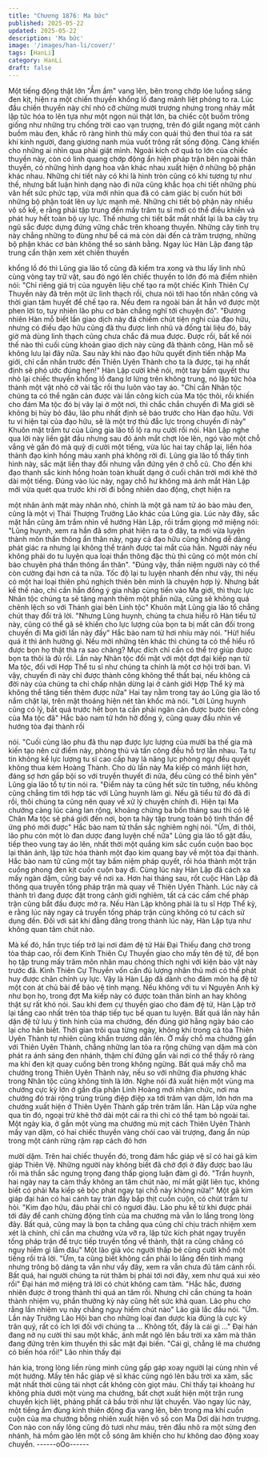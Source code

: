 ```yaml
---
title: "Chương 1876: Ma bức"
published: 2025-05-22
updated: 2025-05-22
description: 'Ma bức'
image: '/images/han-li/cover/'
tags: [HanLi]
category: HanLi
draft: false
---
```


Một tiếng động thật lớn "Ầm ầm" vang lên, bên trong chớp lóe
luồng sáng đen kịt, hiện ra một chiến thuyền khổng lồ đang mãnh
liệt phóng to ra.
Lúc đầu chiến thuyền này chỉ nhỏ cỡ chừng mười trượng nhưng
trong nháy mắt lập tức hóa to lên tựa như một ngọn núi thật lớn,
ba chiếc cột buồm trông giống như những trụ chống trời cao vạn
trượng, trên đó giắt ngang một cánh buồm màu đen, khắc rõ ràng
hình thù mấy con quái thú đen thui tỏa ra sát khí kinh người, đang
giương nanh múa vuốt trông rất sống động.
Càng khiến cho những ai nhìn qua phải giật mình. Ngoài kích cỡ
quá to lớn của chiếc thuyền này, còn có linh quang chớp động ẩn
hiện pháp trận bên ngoài thân thuyền, có những hình dạng hoa
văn khác nhau xuất hiện ở những bộ phận khác nhau.
Những chi tiết này có khi là hình tròn cũng có khi tương tự như
thế, nhưng bất luận hình dạng nào đi nữa cũng khắc họa chi tiết
những phù văn hết sức phức tạp, vừa mới nhìn qua đã có cảm
giác bị cuốn hút bởi những bộ phận toát lên uy lực mạnh mẽ.
Những chi tiết bộ phận này nhiều vô số kể, e rằng phải tập trung
đến mấy trăm tu sĩ mới có thể điều khiển và phát huy hết toàn bộ
uy lực.
Thế nhưng chi tiết bắt mắt nhất lại là ba cây trụ ngũ sắc được
dựng đứng vững chắc trên khoang thuyền.
Những cây tinh trụ này chẳng những to đùng như bể cá mà còn
dài đến cả trăm trượng, những bộ phận khác cơ bản không thể so
sánh bằng.
Ngay lúc Hàn Lập đang tập trung cẩn thận xem xét chiến thuyền

khổng lồ đó thì Lũng gia lão tổ cũng đã kiểm tra xong và thu lấy
linh nhũ cùng vòng tay trữ vật, sau đó ngó lên chiếc thuyền to lớn
đó mà điềm nhiên nói:
"Chỉ riêng giá trị của nguyên liệu chế tạo ra một chiếc Kình Thiên
Cự Thuyền này đã trên một ức linh thạch rồi, chưa nói tới hao tốn
nhân công và thời gian tâm huyết để chế tạo ra. Nếu đem ra
ngoài bán ắt hẳn vớ được một phen lời to, tuy nhiên lão phu cơ
bản chẳng nghĩ tới chuyện đó".
"Đương nhiên Hàn mỗ biết lần giao dịch này đã chiếm chút tiện
nghi của đạo hữu, nhưng có điều đạo hữu cũng đã thu được linh
nhũ và đống tài liệu đó, bây giờ mà dùng linh thạch cũng chưa
chắc đã mua được. Được rồi, bất kể nói thế nào thì cuối cùng
khoản giao dịch này cũng đã thành công, Hàn mỗ sẽ không lưu lại
đây nữa. Sau này khi nào đạo hữu quyết định tiến nhập Ma giới,
chỉ cần nhắn trước đến Thiên Uyên Thành cho ta là được, tại hạ
nhất định sẽ phó ước đúng hẹn!" Hàn Lập cười khẽ nói, một tay
bấm quyết thu nhỏ lại chiếc thuyền khổng lồ đang lơ lửng trên
không trung, nó lập tức hóa thành một vật nhỏ cỡ vài tấc rồi thu
luôn vào tay áo.
"Chỉ cần Nhân tộc chúng ta có thể ngăn cản được vài lần công
kích của Ma tộc thôi, rồi khiến cho đám Ma tộc đó bị vây lại ở một
nơi, thì chắc chắn chuyến đi Ma giới sẽ không bị hủy bỏ đâu, lão
phu nhất định sẽ báo trước cho Hàn đạo hữu. Với tu vi hiện tại
của đạo hữu, sẽ là một trợ thủ đắc lực trong chuyến đi này"
Khuôn mặt trầm tư của Lũng gia lão tổ lộ ra nụ cười rồi nói.
Hàn Lập nghe qua lời này liền gật đầu nhưng sau đó ánh mắt
chợt lóe lên, ngó vào một chỗ vắng vẻ gần đó mà quỷ dị cười một
tiếng, vừa lúc hai tay chắp lại, liền hóa thành đạo kinh hồng màu
xanh phá không rời đi.
Lũng gia lão tổ thấy tình hình này, sắc mặt liền thay đổi nhưng
vẫn đứng yên ở chỗ cũ. Cho đến khi đạo thanh sắc kinh hồng
hoàn toàn khuất dạng ở cuối chân trời mới khẽ thở dài một tiếng.
Đúng vào lúc này, ngay chỗ hư không mà ánh mắt Hàn Lập mới
vừa quét qua trước khi rời đi bỗng nhiên dao động, chợt hiện ra

một nhân ảnh mặt mày nhăn nhó, chính là một gã nam tử áo bào
màu đen, cũng là một vị Thái Thượng Trưởng Lão khác của Lũng
gia.
Lúc này đây, sắc mặt hắn cũng âm trầm nhìn về hướng Hàn Lập,
rồi trầm giọng mở miệng nói:
"Lũng huynh, xem ra hắn đã sớm phát hiện ra ta ở đây, ta mới
vừa luyện thành môn thần thông ẩn thân này, ngay cả đạo hữu
cũng không dễ dàng phát giác ra nhưng lại không thể tránh được
tai mắt của hắn. Người này nếu không phải do tu luyện qua loại
thần thông đặc thù thì cũng có một món chí bảo chuyên phá thần
thông ẩn thân".
"Đúng vậy, thần niệm người này có thể còn cường đại hơn cả ta
nữa. Tốc độ lại tu luyện nhanh đến như vậy, thì nếu có một hai
loại thiên phú nghịch thiên bên mình là chuyện hợp lý. Nhưng bất
kể thế nào, chỉ cần hắn đồng ý gia nhập cùng tiến vào Ma giới, thì
thực lực Nhân tộc chúng ta sẽ tăng mạnh thêm một phần nữa,
cũng sẽ không quá chênh lệch so với Thánh giai bên Linh tộc"
Khuôn mặt Lũng gia lão tổ chẳng chút thay đổi trả lời.
"Nhưng Lũng huynh, chúng ta chưa hiểu rõ Hàn tiểu tử này, cũng
có thể gã sẽ khiến cho lực lượng của bọn ta bị mất cân đối trong
chuyến đi Ma giới lần này đấy" Hắc bào nam tử hơi nhíu mày nói.
"Hừ! hiểu quá ít thì ảnh hưởng gì. Nếu mời những tên khác thì
chúng ta có thể hiểu rõ được bọn họ thật thà ra sao chăng? Mục
đích chỉ cần có thể trợ giúp được bọn ta thôi là đủ rồi. Lần này
Nhân tộc đối mặt với một đợt đại kiếp nạn từ Ma tộc, đối với Hợp
Thể tu sĩ như chúng ta chính là một cơ hội trời ban. Vì vậy,
chuyến đi này chỉ được thành công không thể thất bại, nếu không
cả đời này của chúng ta chỉ chấp nhận dừng lại ở cảnh giới Hợp
Thể kỳ mà không thể tăng tiến thêm được nữa" Hai tay nằm trong
tay áo Lũng gia lão tổ nắm chặt lại, trên mặt thoáng hiện nét tàn
khốc mà nói.
"Lời Lũng huynh cũng có lý, bất quá trước hết bọn ta cần phải
ngăn cản được bước tiến công của Ma tộc đã" Hắc bào nam tử
hớn hở đồng ý, cũng quay đầu nhìn về hướng tòa đại thành rồi

nói.
"Cuối cùng lão phu đã thu nạp được lực lượng của mười ba thế
gia mà kiến tạo nên cứ điểm này, phòng thủ và tấn công đều hỗ
trợ lẫn nhau. Ta tự tin không kể lực lượng tu sĩ cao cấp hay là
năng lực phòng ngự đều quyết không thua kém Hoàng Thành.
Cho dù lần này Ma kiếp có mãnh liệt hơn, đáng sợ hơn gấp bội so
với truyền thuyết đi nữa, đều cũng có thể bình yên" Lũng gia lão
tổ tự tin nói ra.
"Điểm này ta cũng hết sức tin tưởng, nếu không cũng chẳng tìm
tới hợp tác với Lũng huynh làm gì. Nếu gã tiểu tử đó đã đi rồi, thôi
chúng ta cũng nên quay về xử lý chuyện chính đi. Hiện tại Ma
chướng càng lúc càng lan rộng, khoảng chừng ba bốn tháng sau
thì có lẽ Chân Ma tộc sẽ phá giới đến nơi, bọn ta hãy tập trung
toàn bộ tinh thần để ứng phó mới được" Hắc bào nam tử thần sắc
nghiêm nghị nói.
"Ừm, đi thôi, lão phu còn một lò đan dược đang luyện chế nữa"
Lũng gia lão tổ gật đầu, tiếp theo vung tay áo lên, nhất thời một
quầng kim sắc cuồn cuộn bao bọc lại thân ảnh, lập tức hóa thành
một đạo kim quang bay về một tòa đại thành.
Hắc bào nam tử cũng một tay bấm niệm pháp quyết, rồi hóa
thành một trận cuồng phong đen kịt cuồn cuộn bay đi.
Cùng lúc này Hàn Lập đã cách xa mấy ngàn dặm, cũng bay về
nơi xa.
Hơn hai tháng sau, rốt cuộc Hàn Lập đã thông qua truyền tống
pháp trận mà quay về Thiên Uyên Thành.
Lúc này cả thành trì đang được đặt trong cảnh giới nghiêm, tất cả
các cấm chế pháp trận cũng bắt đầu được mở ra.
Nếu Hàn Lập không phải là tu sĩ Hợp Thể kỳ, e rằng lúc này ngay
cả truyền tống pháp trận cũng không có tư cách sử dụng đến.
Đối với sát khí đằng đằng trong thành lúc này, Hàn Lập tựa như
không quan tâm chút nào.

Mà kế đó, hắn trực tiếp trở lại nơi đám đệ tử Hải Đại Thiếu đang
chờ trong tòa tháp cao, rồi đem Kình Thiên Cự Thuyền giao cho
mấy tên đệ tử, để bọn họ tập trung mấy trăm môn nhân mau
chóng thích nghi với kiện bảo vật này trước đã. Kình Thiên Cự
Thuyền vốn cần đủ lượng nhân thủ mới có thể phát huy được
chân chính uy lực.
Vậy là Hàn Lập đã dành cho đám môn hạ đệ tử một con át chủ
bài để bảo vệ tính mạng.
Nếu không với tu vi Nguyên Anh kỳ như bọn họ, trong đợt Ma
kiếp này có được toàn thân bình an hay không thật sự rất khó nói.
Sau khi đem cự thuyền giao cho đám đệ tử, Hàn Lập trở lại tầng
cao nhất trên tòa tháp tiếp tục bế quan tu luyện. Bất quá lần này
hắn dặn đệ tử lưu ý tình hình của ma chướng, đến đúng giờ hằng
ngày báo cáo lại cho hắn biết.
Thời gian trôi qua từng ngày, không khí trong cả tòa Thiên Uyên
Thành tự nhiên cũng khẩn trương dần lên.
Ở mấy chỗ ma chướng gần với Thiên Uyên Thành, chẳng những
lan tỏa ra rộng chừng vạn dặm mà còn phát ra ánh sáng đen
nhánh, thậm chí đứng gần vài nơi có thể thấy rõ ràng ma khí đen
kịt quay cuồng bên trong không ngừng.
Bất quá mấy chỗ ma chướng trong Thiên Uyên Thành này, nếu so
với những địa phương khác trong Nhân tộc cũng không tính là
lớn. Nghe nói đã xuất hiện một vùng ma chướng cực kỳ lớn ở gần
địa phận Linh Hoàng mới nhậm chức, nơi ma chướng đó trải rộng
trùng trùng điệp điệp xa tới trăm vạn dặm, lớn hơn ma chướng
xuất hiện ở Thiên Uyên Thành gấp trên trăm lần.
Hàn Lập vừa nghe qua tin đó, ngoại trừ khẽ thở dài một cái ra thì
chỉ có thể tạm bỏ ngoài tai.
Một ngày kia, ở gần một vùng ma chướng mù mịt cách Thiên
Uyên Thành mấy vạn dặm, có hai chiếc thuyền vàng chói cao vài
trượng, đang ẩn núp trong một cánh rừng rậm rạp cách đó hơn

mười dặm.
Trên hai chiếc thuyền đó, trong đám hắc giáp vệ sĩ có hai gã kim
giáp Thiên Vệ.
Những người này không biết đã chờ đợi ở đây được bao lâu rồi
mà thần sắc ngưng trọng đang thấp giọng luận đàm gì đó.
"Trần huynh, hai ngày nay ta cảm thấy không an tâm chút nào, mí
mắt giật liên tục, không biết có phải Ma kiếp sẽ bộc phát ngay tại
chỗ này không nữa!" Một gã kim giáp đại hán có hai cánh tay tràn
đầy bắp thịt cuồn cuộn, có chút trầm tư hỏi.
"Kim đạo hữu, đâu phải chỉ có ngươi đâu. Lão phu kể từ khi được
phái tới đây để canh chừng động tĩnh của ma chướng mà vẫn lo
lắng trong lòng đây. Bất quá, cũng may là bọn ta chẳng qua cũng
chỉ chịu trách nhiệm xem xét là chính, chỉ cần ma chướng vừa vỡ
ra, lập tức kích phát ngay truyền tống pháp trận để trực tiếp
truyền tống về thành, thật ra cũng chẳng có nguy hiểm gì lắm
đâu" Một lão giả vóc người thấp bé cũng cười khổ một tiếng rồi
trả lời.
"Ừm, ta cũng biết không cần phải lo lắng đến tính mạng nhưng
trông bộ dáng ta vẫn như vầy đây, xem ra vẫn chưa đủ tâm cảnh
rồi. Bất quá, hai người chúng ta rút thăm bị phái tới nơi đây, xem
như quá xui xẻo rồi" Đại hán mở miệng trả lời có chút không cam
tâm.
"Hắc hắc, đương nhiên được ở trong thành thì quá an tâm rồi.
Nhưng chỉ cần chúng ta hoàn thành nhiệm vụ, phần thưởng kỳ
này cũng hết sức khả quan. Lão phu cho rằng lần nhiệm vụ này
chẳng nguy hiểm chút nào" Lão giả lắc đầu nói.
"Ừm. Lần này Trưởng Lão Hội ban cho những loại đan dược kia
đúng là cực kỳ trân quý, rất có ích lợi đối với chúng ta … Không
tốt, đấy là cái gì …" Đại hán đang nở nụ cười thì sau một khắc,
ánh mắt ngó lên bầu trời xa xăm mà thân đang đứng trên kim
thuyền thì sắc mặt đại biến.
"Cái gì, chẳng lẽ ma chướng có biến hóa rồi!" Lão nhìn thấy đại

hán kia, trong lòng liền rùng mình cũng gấp gáp xoay người lại
cùng nhìn về một hướng.
Mấy tên hắc giáp vệ sĩ khác cũng ngó lên bầu trời xa xăm, sắc
mặt nhất thời cũng tái nhợt cắt không còn giọt máu.
Chỉ thấy tại khoảng hư không phía dưới một vùng ma chướng,
bất chợt xuất hiện một trận rung chuyển kịch liệt, phảng phất cả
bầu trời như lật chuyển.
Vào ngay lúc này, một tiếng ầm đùng kinh thiên động địa vang
lên, bên trong ma khí cuồn cuộn của ma chướng bỗng nhiên xuất
hiện vô số con Ma Dơi dài hơn trượng.
Con nào con nấy lông cũng đỏ tươi như máu, trên đầu nhô ra một
sừng đen nhánh, há mồm gào lên một cỗ sóng âm khiến cho hư
không dao động xoay chuyển.
------oOo------
